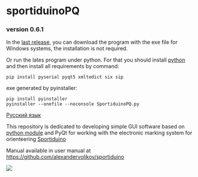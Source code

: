 ﻿# sportiduinoPQ

### version 0.6.1

In the [last release](https://github.com/alexandervolikov/SportiduinoPQ/releases), you can download the program with the exe file for Windows systems, the installation is not required. 

Or run the lates program under python. For that you should install [python](https://www.python.org/) and then install all requirements by command:

```commandline
pip install pyserial pyqt5 xmltodict six sip
```

exe generated by pyinstaller:

```commandline
pip install pyinstaller
pyinstaller --onefile --noconsole SportiduinoPQ.py
```

[Русский язык](https://github.com/alexandervolikov/SportiduinoPQ/blob/master/README.ru.md)

This repository is dedicated to developing simple GUI software based on [python module](https://github.com/alexandervolikov/sportiduinoPython) and PyQt for working with the electronic marking system for orienteering [Sportiduino](
https://github.com/alexandervolikov/sportIDuino)

Manual available in user manual at https://github.com/alexandervolikov/sportiduino

![](https://raw.githubusercontent.com/alexandervolikov/SportiduinoPQ/master/image/main1.JPG)